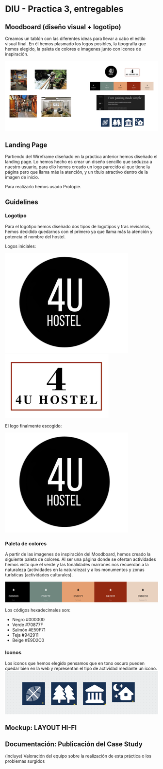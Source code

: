 # DIU - Practica 3, entregables

## Moodboard (diseño visual + logotipo)   
Creamos un tablón con las diferentes ideas para llevar a cabo el estilo visual final. En él hemos plasmado los logos posibles, la tipografía que hemos elegido, la paleta de colores e imagenes junto con iconos de inspiración. 

![Moodboard](./moodboard.png)

## Landing Page
Partiendo del Wireframe diseñado en la práctica anterior hemos diseñado el landing page. Lo hemos hecho es crear un diseño sencillo que seduzca a nuestro usuario, para ello hemos creado un logo parecido al que tiene la página pero que llama más la atención, y un título atractivo dentro de la imagen de inicio. 

Para realizarlo hemos usado Protopie.

## Guidelines

### Logotipo

Para el logotipo hemos diseñado dos tipos de logotipos y tras revisarlos, hemos decidido quedarnos con el primero ya que llama más la atención y potencia el nombre del hostel.

Logos iniciales:

![Logotipo inicial](./logotipo.png)
![Logotipo inicial](./logotipo2.png)


El logo finalmente escogido:

![Logotipo final](./logotipo.png)

### Paleta de colores
A partir de las imagenes de inspiración del Moodboard, hemos creado la siguiente paleta de colores. Al ser una página donde se ofertan actividades hemos visto que el verde y las tonalidades marrones nos recuerdan a la naturaleza (actividades en la naturaleza) y a los monumentos y zonas turísticas (actividades culturales).

![Paleta de colores](./paleta_colores.png)

Los códigos hexadecimales son: 
- Negro #000000
- Verde #70877F
- Salmón #E59F71
- Teja #942911
- Beige #E9D2C0

### Iconos

Los iconos que hemos elegido pensamos que en tono oscuro pueden quedar bien en la web y representan el tipo de actividad mediante un icono. 
![Iconos](./iconos.png)


## Mockup: LAYOUT HI-FI


## Documentación: Publicación del Case Study


(incluye) Valoración del equipo sobre la realización de esta práctica o los problemas surgidos
 
